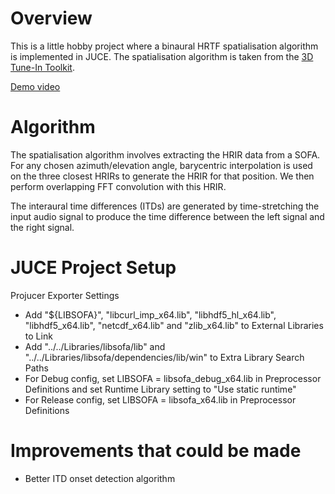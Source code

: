 # Overview

This is a little hobby project where a binaural HRTF spatialisation algorithm is implemented in JUCE. The spatialisation algorithm is taken from the [3D Tune-In Toolkit](https://journals.plos.org/plosone/article?id=10.1371/journal.pone.0211899).

[Demo video](https://www.youtube.com/watch?v=2QFWUNvzTVM)

# Algorithm

The spatialisation algorithm involves extracting the HRIR data from a SOFA. For any chosen azimuth/elevation angle, barycentric interpolation is used on the three closest HRIRs to generate the HRIR for that position. We then perform overlapping FFT convolution with this HRIR.

The interaural time differences (ITDs) are generated by time-stretching the input audio signal to produce the time difference between the left signal and the right signal.

# JUCE Project Setup

Projucer Exporter Settings
- Add "${LIBSOFA}", "libcurl_imp_x64.lib", "libhdf5_hl_x64.lib", "libhdf5_x64.lib", "netcdf_x64.lib" and "zlib_x64.lib" to External Libraries to Link
- Add "../../Libraries/libsofa/lib" and "../../Libraries/libsofa/dependencies/lib/win" to Extra Library Search Paths
- For Debug config, set LIBSOFA = libsofa_debug_x64.lib in Preprocessor Definitions and set Runtime Library setting to "Use static runtime"
- For Release config, set LIBSOFA = libsofa_x64.lib in Preprocessor Definitions

# Improvements that could be made
- Better ITD onset detection algorithm

